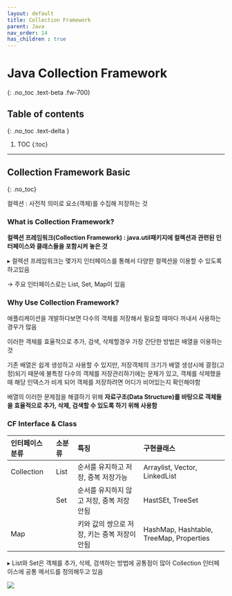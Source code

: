 ```yaml
---
layout: default
title: Collection Framework
parent: Java
nav_order: 14
has_children : true
---
```


# Java Collection Framework
{: .no_toc .text-beta .fw-700}

## Table of contents
{: .no_toc .text-delta }

1. TOC
{:toc}

---

## Collection Framework Basic
{: .no_toc}

컬렉션 : 사전적 의미로 요소(객체)를 수집해 저장하는 것

### What is Collection Framework?

**컬렉션 프레임워크(Collection Framework) : java.util패키지에 컬렉션과 관련된 인터페이스와 클래스들을 포함시켜 놓은 것**

&#9656; 컬렉션 프레임워크는 몇가지 인터페이스를 통해서 다양한 컬렉션을 이용할 수 있도록 하고있음

&#8594; 주요 인터페이스로는 List, Set, Map이 있음

### Why Use Collection Framework?

애플리케이션을 개발하다보면 다수의 객체를 저장해서 필요할 때마다 꺼내서 사용하는 경우가 많음

이러한 객체를 효율적으로 추가, 검색, 삭제할경우 가장 간단한 방법은 배열을 이용하는 것

기존 배열은 쉽게 생성하고 사용할 수 있지만, 저장객체의 크기가 배열 생성시에 결정(고정)되기 때문에 불특정 다수의 객체를 저장관리하기에는 문제가 있고, 객체를 삭제했을 때 해당 인덱스가 비게 되어 객체를 저장하려면 어디가 비어있는지 확인해야함

배열의 이러한 문제점을 해결하기 위해 **자료구조(Data Structure)를 바탕으로 객체들을 효율적으로 추가, 삭제, 검색할 수 있도록 하기 위해 사용함**

### CF Interface & Class

| 인터페이스 분류  | 소분류 | 특징                                      | 구현클래스                               |
|:----------------|:------|:------------------------------------------|:----------------------------------------|
| Collection      | List  | 순서를 유지하고 저장, 중복 저장가능          | Arraylist, Vector, LinkedList           |
|                 | Set   | 순서를 유지하지 않고 저장, 중복 저장 안됨    | HastSEt, TreeSet                        |
| Map             |       | 키와 값의 쌍으로 저장, 키는 중복 저장이 안됨 | HashMap, Hashtable, TreeMap, Properties |

&#9656; List와 Set은 객체를 추가, 삭제, 검색하는 방법에 공통점이 많아 Collection 인터페이스에 공통 메서드를 정의해두고 있음

![](cf_sort.png)
